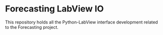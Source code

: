 # Forecasting LabView IO

This repository holds all the Python-LabView interface development related to the Forecasting project.
